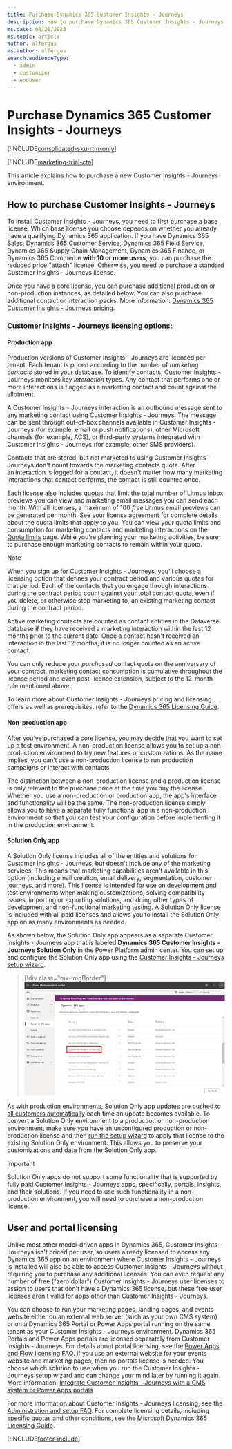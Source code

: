 ```yaml
---
title: Purchase Dynamics 365 Customer Insights - Journeys
description: How to purchase Dynamics 365 Customer Insights - Journeys.
ms.date: 08/21/2023
ms.topic: article
author: alfergus
ms.author: alfergus
search.audienceType: 
  - admin
  - customizer
  - enduser
---
```


# Purchase Dynamics 365 Customer Insights - Journeys

[!INCLUDE[consolidated-sku-rtm-only](./includes/consolidated-sku-rtm-only.md)]

[!INCLUDE[marketing-trial-cta](./includes/marketing-trial-cta.md)]

This article explains how to purchase a new Customer Insights - Journeys environment.

<a name="how-licensed"></a>

## How to purchase Customer Insights - Journeys

To install Customer Insights - Journeys, you need to first purchase a base license. Which base license you choose depends on whether you already have a qualifying Dynamics 365 application. If you have Dynamics 365 Sales, Dynamics 365 Customer Service, Dynamics 365 Field Service, Dynamics 365 Supply Chain Management, Dynamics 365 Finance, or Dynamics 365 Commerce **with 10 or more users**, you can purchase the reduced price "attach" license. Otherwise, you need to purchase a standard Customer Insights - Journeys license.

Once you have a core license, you can purchase additional production or non-production instances, as detailed below. You can also purchase additional contact or interaction packs. More information: [Dynamics 365 Customer Insights - Journeys pricing](https://dynamics.microsoft.com/marketing/pricing/).

### Customer Insights - Journeys licensing options:

#### Production app

Production versions of Customer Insights - Journeys are licensed per tenant. Each tenant is priced according to the number of *marketing contacts* stored in your database. To identify contacts, Customer Insights - Journeys monitors key *interaction* types. Any contact that performs one or more interactions is flagged as a marketing contact and count against the allotment.

A Customer Insights - Journeys interaction is an outbound message sent to any marketing contact using Customer Insights - Journeys.  The message can be sent through out-of-box channels available in Customer Insights - Journeys (for example, email or push notifications), other Microsoft channels (for example, ACS), or third-party systems integrated with Customer Insights - Journeys (for example, other SMS providers).

Contacts that are stored, but not marketed to using Customer Insights - Journeys don't count towards the marketing contacts quota. After an interaction is logged for a contact, it doesn't matter how many marketing interactions that contact performs, the contact is still counted once.

Each license also includes quotas that limit the total number of Litmus inbox previews you can view and marketing email messages you can send each month. With all licenses, a maximum of 100 *free* Litmus email previews can be generated per month. See your license agreement for complete details about the quota limits that apply to you. You can view your quota limits and consumption for marketing contacts and marketing interactions on the [Quota limits](quota-management.md) page. While you're planning your marketing activities, be sure to purchase enough marketing contacts to remain within your quota.

> [!NOTE]
> When you sign up for Customer Insights - Journeys, you'll choose a licensing option that defines your contract period and various quotas for that period. Each of the contacts that you engage through interactions during the contract period count against your total contact quota, even if you delete, or otherwise stop marketing to, an existing marketing contact during the contract period.
> 
> Active marketing contacts are counted as contact entities in the Dataverse database if they have received a marketing interaction within the last 12 months prior to the current date. Once a contact hasn't received an interaction in the last 12 months, it is no longer counted as an active contact.
> 
> You can only reduce your *purchased* contact quota on the anniversary of your contract. marketing contact consumption is cumulative throughout the license period and even post-license extension, subject to the 12-month rule mentioned above.
>
> To learn more about Customer Insights - Journeys pricing and licensing offers as well as prerequisites, refer to the [Dynamics 365 Licensing Guide](https://go.microsoft.com/fwlink/?LinkId=866544).

#### Non-production app
After you’ve purchased a core license, you may decide that you want to set up a test environment. A non-production license allows you to set up a non-production environment to try new features or customizations. As the name implies, you can’t use a non-production license to run production campaigns or interact with contacts.

The distinction between a non-production license and a production license is only relevant to the purchase price at the time you buy the license. Whether you use a non-production or production app, the app's interface and functionality will be the same. The non-production license simply allows you to have a separate fully functional app in a non-production environment so that you can test your configuration before implementing it in the production environment.

#### Solution Only app

A Solution Only license includes all of the entities and solutions for Customer Insights - Journeys, but doesn't include any of the marketing services. This means that marketing capabilities aren't available in this option (including email  creation, email delivery, segmentation, customer journeys, and more). This license is intended for use on development and test environments when making customizations, solving compatibility issues, importing or exporting solutions, and doing other types of development and non-functional marketing testing. A Solution Only license is included with all paid licenses and allows you to install the Solution Only app on as many environments as needed.

As shown below, the Solution Only app appears as a separate Customer Insights - Journeys app that is labeled **Dynamics 365 Customer Insights - Journeys Solution Only** in the Power Platform admin center. You can set up and configure the Solution Only app using the [Customer Insights - Journeys setup wizard](purchase.md#run-the-marketing-setup-wizard).

> [!div class="mx-imgBorder"]
> ![Screenshot of the Customer Insights - Journeys Solution Only app in the Power Platform admin center.](media/purchase-setup-solution-only.png)

As with production environments, Solution Only app updates [are pushed to all customers automatically](apply-updates.md) each time an update becomes available. To convert a Solution Only environment to a production or non-production environment, make sure you have an unconfigured production or non-production license and then [run the setup wizard](setup.md#run-wizard) to apply that license to the existing Solution Only environment. This allows you to preserve your customizations and data from the Solution Only app.

> [!IMPORTANT]
> Solution Only apps do not support some functionality that is supported by fully paid Customer Insights - Journeys apps, specifically, portals, insights, and their solutions. If you need to use such functionality in a non-production environment, you will need to purchase a non-production license.

## User and portal licensing

Unlike most other model-driven apps in Dynamics 365, Customer Insights - Journeys isn't priced per user, so users already licensed to access any Dynamics 365 app on an environment where Customer Insights - Journeys is installed will also be able to access Customer Insights - Journeys without requiring you to purchase any additional licenses. You can even request any number of free ("zero dollar") Customer Insights - Journeys user licenses to assign to users that don't have a Dynamics 365 license, but these free user licenses aren't valid for apps other than Customer Insights - Journeys.

You can choose to run your marketing pages, landing pages, and events website either on an external web server (such as your own CMS system) or on a Dynamics 365 Portal or Power Apps portal running on the same tenant as your Customer Insights - Journeys environment. Dynamics 365 Portals and Power Apps portals are licensed separately from Customer Insights - Journeys. For details about portal licensing, see the [Power Apps and Flow licensing FAQ](/power-platform/admin/powerapps-flow-licensing-faq#can-you-share-more-details-regarding-the-new-powerapps-portals-licensing). If you use an external website for your events website and marketing pages, then no portals license is needed. You choose which solution to use when you run the Customer Insights - Journeys setup wizard and can change your mind later by running it again. More information: [Integrate Customer Insights - Journeys with a CMS system or Power Apps portals](portal-optional.md)

For more information about Customer Insights - Journeys licensing, see the [Administration and setup FAQ](setup-troubleshooting.yml#licensing). For complete licensing details, including specific quotas and other conditions, see the  [Microsoft Dynamics 365 Licensing Guide](https://go.microsoft.com/fwlink/p/?linkid=866544).

[!INCLUDE[footer-include](./includes/footer-banner.md)]
